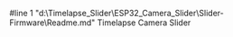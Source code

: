 #line 1 "d:\\Timelapse_Slider\\ESP32_Camera_Slider\\Slider-Firmware\\Readme.md"
Timelapse Camera Slider